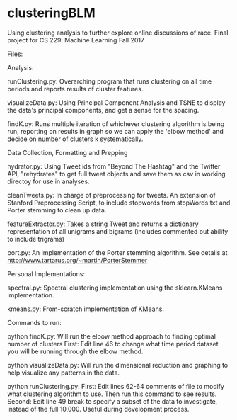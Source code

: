 # clusteringBLM

Using clustering analysis to further explore online discussions of race. Final project for CS 229: Machine Learning Fall 2017

Files:



Analysis:


runClustering.py: Overarching program that runs clustering on all time periods and reports results of cluster features.

visualizeData.py: Using Principal Component Analysis and TSNE to display the data's principal components, and get a sense for the spacing. 

findK.py: Runs multiple iteration of whichever clustering algorithm is being run, reporting on results in graph so we can apply the 'elbow method' and decide on number of clusters k systematically.




Data Collection, Formatting and Prepping


hydrator.py: Using Tweet ids from "Beyond The Hashtag" and the Twitter API, "rehydrates" to get full tweet objects and save them as csv in working directoy for use in analyses.

cleanTweets.py: In charge of preprocessing for tweets. An extension of Stanford Preprocessing Script, to include stopwords from stopWords.txt and Porter stemming to clean up data. 

featureExtractor.py: Takes a string Tweet and returns a dictionary representation of all unigrams and bigrams (includes commented out ability to include trigrams)

port.py: An implementation of the Porter stemming algorithm. See details at http://www.tartarus.org/~martin/PorterStemmer




Personal Implementations:


spectral.py: Spectral clustering implementation using the sklearn.KMeans implementation.

kmeans.py: From-scratch implementation of KMeans.





Commands to run:

python findK.py: Will run the elbow method approach to finding optimal number of clusters
		First: Edit line 46 to change what time period dataset you will be running through the elbow method.

python visualizeData.py: Will run the dimensional reduction and graphing to help visualize any patterns in the data.

python runClustering.py: 
		First: Edit lines 62-64 comments of file to modify what clustering algorithm to use. Then run this command to see results.
		Second: Edit line 49 break to specify a subset of the data to investigate, instead of the full 10,000. Useful during development process.